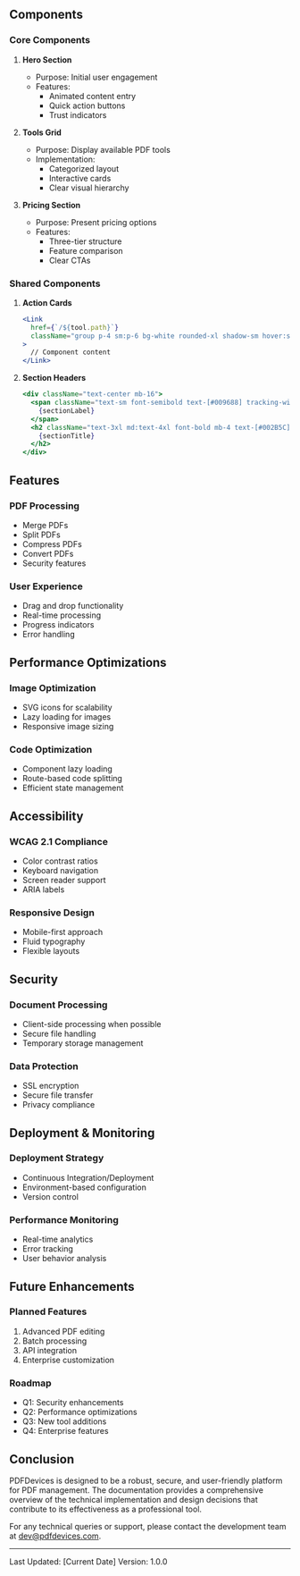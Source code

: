 ## Components

### Core Components

1. **Hero Section**

   - Purpose: Initial user engagement
   - Features:
     - Animated content entry
     - Quick action buttons
     - Trust indicators

2. **Tools Grid**

   - Purpose: Display available PDF tools
   - Implementation:
     - Categorized layout
     - Interactive cards
     - Clear visual hierarchy

3. **Pricing Section**
   - Purpose: Present pricing options
   - Features:
     - Three-tier structure
     - Feature comparison
     - Clear CTAs

### Shared Components

1. **Action Cards**

   ```jsx
   <Link
     href={`/${tool.path}`}
     className="group p-4 sm:p-6 bg-white rounded-xl shadow-sm hover:shadow-md transition-all duration-300"
   >
     // Component content
   </Link>
   ```

2. **Section Headers**
   ```jsx
   <div className="text-center mb-16">
     <span className="text-sm font-semibold text-[#009688] tracking-wider uppercase mb-4 block">
       {sectionLabel}
     </span>
     <h2 className="text-3xl md:text-4xl font-bold mb-4 text-[#002B5C]">
       {sectionTitle}
     </h2>
   </div>
   ```

## Features

### PDF Processing

- Merge PDFs
- Split PDFs
- Compress PDFs
- Convert PDFs
- Security features

### User Experience

- Drag and drop functionality
- Real-time processing
- Progress indicators
- Error handling

## Performance Optimizations

### Image Optimization

- SVG icons for scalability
- Lazy loading for images
- Responsive image sizing

### Code Optimization

- Component lazy loading
- Route-based code splitting
- Efficient state management

## Accessibility

### WCAG 2.1 Compliance

- Color contrast ratios
- Keyboard navigation
- Screen reader support
- ARIA labels

### Responsive Design

- Mobile-first approach
- Fluid typography
- Flexible layouts

## Security

### Document Processing

- Client-side processing when possible
- Secure file handling
- Temporary storage management

### Data Protection

- SSL encryption
- Secure file transfer
- Privacy compliance

## Deployment & Monitoring

### Deployment Strategy

- Continuous Integration/Deployment
- Environment-based configuration
- Version control

### Performance Monitoring

- Real-time analytics
- Error tracking
- User behavior analysis

## Future Enhancements

### Planned Features

1. Advanced PDF editing
2. Batch processing
3. API integration
4. Enterprise customization

### Roadmap

- Q1: Security enhancements
- Q2: Performance optimizations
- Q3: New tool additions
- Q4: Enterprise features

## Conclusion

PDFDevices is designed to be a robust, secure, and user-friendly platform for PDF management. The documentation provides a comprehensive overview of the technical implementation and design decisions that contribute to its effectiveness as a professional tool.

For any technical queries or support, please contact the development team at [dev@pdfdevices.com](mailto:dev@pdfdevices.com).

---

Last Updated: [Current Date]
Version: 1.0.0

